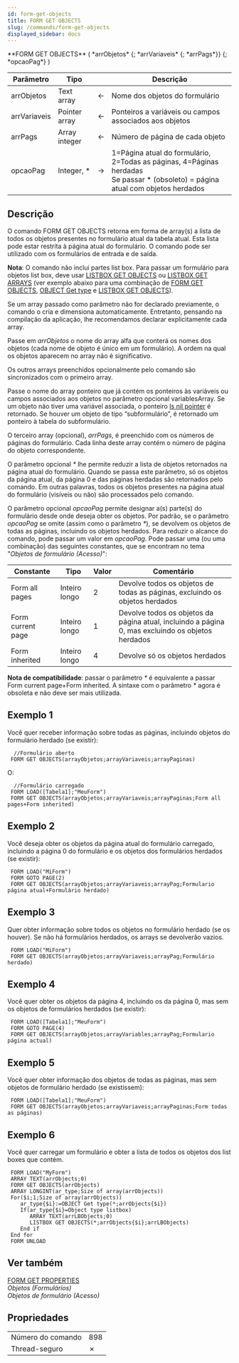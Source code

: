 ```yaml
---
id: form-get-objects
title: FORM GET OBJECTS
slug: /commands/form-get-objects
displayed_sidebar: docs
---
```


<!--REF #_command_.FORM GET OBJECTS.Syntax-->**FORM GET OBJECTS** ( *arrObjetos* {; *arrVariaveis*  {; *arrPags*}} {; *opcaoPag*} )<!-- END REF-->
<!--REF #_command_.FORM GET OBJECTS.Params-->
| Parâmetro | Tipo |  | Descrição |
| --- | --- | --- | --- |
| arrObjetos | Text array | &#8592; | Nome dos objetos do formulário |
| arrVariaveis | Pointer array | &#8592; | Ponteiros a variáveis ou campos associados aos objetos |
| arrPags | Array integer | &#8592; | Número de página de cada objeto |
| opcaoPag | Integer, * | &#8594;  | 1=Página atual do formulário, 2=Todas as páginas, 4=Páginas herdadas<br/>Se passar * (obsoleto) = página atual com objetos herdados |

<!-- END REF-->

## Descrição 

<!--REF #_command_.FORM GET OBJECTS.Summary-->O comando FORM GET OBJECTS retorna em forma de array(s) a lista de todos os objetos presentes no formulário atual da tabela atual.<!-- END REF--> Esta lista pode estar restrita à página atual do formulário. O comando pode ser utilizado com os formulários de entrada e de saída.

**Nota**: O comando não inclui partes list box. Para passar um formulário para objetos list box, deve usar [LISTBOX GET OBJECTS](listbox-get-objects.md) ou [LISTBOX GET ARRAYS](listbox-get-arrays.md) (ver exemplo abaixo para uma combinação de [FORM GET OBJECTS](form-get-objects.md), [OBJECT Get type](object-get-type.md) e [LISTBOX GET OBJECTS](listbox-get-objects.md)).

Se um array passado como parâmetro não for declarado previamente, o comando o cria e dimensiona automaticamente. Entretanto, pensando na compilação da aplicação, lhe recomendamos declarar explicitamente cada array. 

Passe em *arrObjetos* o nome do array alfa que conterá os nomes dos objetos (cada nome de objeto é único em um formulário). A ordem na qual os objetos aparecem no array não é significativo.

Os outros arrays preenchidos opcionalmente pelo comando são sincronizados com o primeiro array. 

Passe o nome do array ponteiro que já contém os ponteiros às variáveis ou campos associados aos objetos no parâmetro opcional variablesArray. Se um objeto não tiver uma variável associada, o ponteiro [Is nil pointer](is-nil-pointer.md) é retornado. Se houver um objeto de tipo “subformulário”, é retornado um ponteiro à tabela do subformulário.

O terceiro array (opcional), *arrPags*, é preenchido com os números de páginas do formulário. Cada linha deste array contém o número de página do objeto correspondente. 

O parâmetro opcional *\** lhe permite reduzir a lista de objetos retornados na página atual do formulário. Quando se passa este parâmetro, só os objetos da página atual, da página 0 e das páginas herdadas são retornados pelo comando. Em outras palavras, todos os objetos presentes na página atual do formulário (visíveis ou não) são processados pelo comando.

O parâmetro opcional *opcaoPag* permite designar a(s) parte(s) do formulário desde onde deseja obter os objetos. Por padrão, se o parâmetro *opcaoPag* se omite (assim como o parâmetro *\**), se devolvem os objetos de todas as páginas, incluindo os objetos herdados. Para reduzir o alcance do comando, pode passar um valor em *opcaoPag*. Pode passar uma (ou uma combinação) das seguintes constantes, que se encontram no tema "*Objetos de formulário (Acesso)*":   
  
| Constante         | Tipo          | Valor | Comentário                                                                                        |
| ----------------- | ------------- | ----- | ------------------------------------------------------------------------------------------------- |
| Form all pages    | Inteiro longo | 2     | Devolve todos os objetos de todas as páginas, excluindo os objetos herdados                       |
| Form current page | Inteiro longo | 1     | Devolve todos os objetos da página atual, incluindo a página 0, mas excluindo os objetos herdados |
| Form inherited    | Inteiro longo | 4     | Devolve só os objetos herdados                                                                    |
  
  
**Nota de compatibilidade**: passar o parâmetro *\** é equivalente a passar Form current page+Form inherited. A sintaxe com o parâmetro *\** agora é obsoleta e não deve ser mais utilizada.

## Exemplo 1 

Você quer receber informação sobre todas as páginas, incluindo objetos do formulário herdado (se existir):

```4d
  //Formulário aberto
 FORM GET OBJECTS(arrayObjetos;arrayVariaveis;arrayPaginas)
```

O:

```4d
  //Formulário carregado
 FORM LOAD([Tabela1];"MeuForm")
 FORM GET OBJECTS(arrayObjetos;arrayVariaveis;arrayPaginas;Form all pages+Form inherited)
```

## Exemplo 2 

Você deseja obter os objetos da página atual do formulário carregado, incluindo a página 0 do formulário e os objetos dos formulários herdados (se existir):

```4d
 FORM LOAD("MiForm")
 FORM GOTO PAGE(2)
 FORM GET OBJECTS(arrayObjetos;arrayVariaveis;arrayPag;Formulario página atual+Formulário herdado)
```

## Exemplo 3 

Quer obter informação sobre todos os objetos no formulário herdado (se os houver). Se não há formulários herdados, os arrays se devolverão vazios.

```4d
 FORM LOAD("MiForm")
 FORM GET OBJECTS(arrayObjetos;arrayVariaveis;arrayPag;Formulário herdado)
```

## Exemplo 4 

Você quer obter os objetos da página 4, incluindo os da página 0, mas sem os objetos de formulários herdados (se existir):

```4d
 FORM LOAD([Tabela1];"MeuForm")
 FORM GOTO PAGE(4)
 FORM GET OBJECTS(arrayObjetos;arrayVariables;arrayPag;Formulario página actual)
```

## Exemplo 5 

Você quer obter informação dos objetos de todas as páginas, mas sem objetos de formulário herdado (se existissem):

```4d
 FORM LOAD([Tabela1];"MeuForm")
 FORM GET OBJECTS(arrayObjetos;arrayVariaveis;arrayPaginas;Form todas as páginas)
```

## Exemplo 6 

Você quer carregar um formulário e obter a lista de todos os objetos dos list boxes que contém.

```4d
 FORM LOAD("MyForm")
 ARRAY TEXT(arrObjects;0)
 FORM GET OBJECTS(arrObjects)
 ARRAY LONGINT(ar_type;Size of array(arrObjects))
 For($i;1;Size of array(arrObjects))
    ar_type{$i}:=OBJECT Get type(*;arrObjects{$i})
    If(ar_type{$i}=Object type listbox)
       ARRAY TEXT(arrLBObjects;0)
       LISTBOX GET OBJECTS(*;arrObjects{$i};arrLBObjects)
    End if
 End for
 FORM UNLOAD
```

## Ver também 

[FORM GET PROPERTIES](form-get-properties.md)  
*Objetos (Formulários)*  
*Objetos de formulário (Acesso)*  

## Propriedades

|  |  |
| --- | --- |
| Número do comando | 898 |
| Thread-seguro | &cross; |


